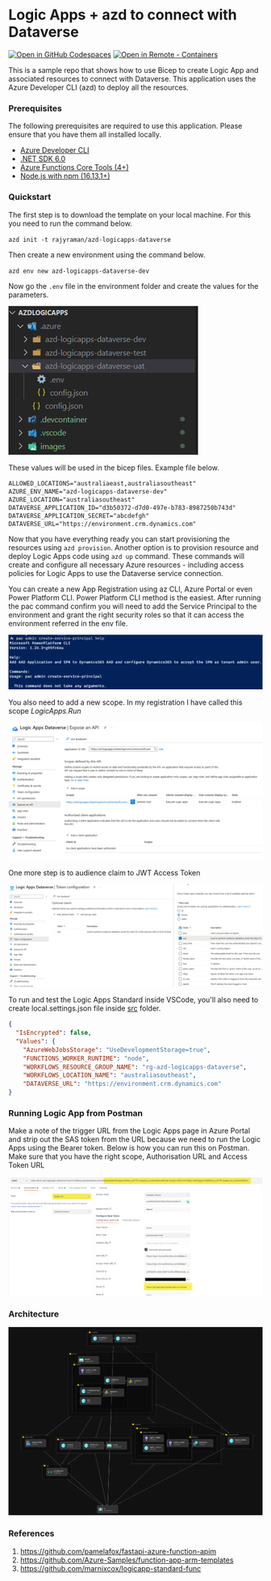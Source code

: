 # Logic Apps + azd to connect with Dataverse

[![Open in GitHub Codespaces](https://img.shields.io/static/v1?style=for-the-badge&label=GitHub+Codespaces&message=Open&color=brightgreen&logo=github)](https://github.com/codespaces/new?hide_repo_select=true&ref=main&repo=654787536&machine=standardLinux32gb&devcontainer_path=.devcontainer%2Fdevcontainer.json&location=WestUs2)
[![Open in Remote - Containers](https://img.shields.io/static/v1?style=for-the-badge&label=Remote%20-%20Containers&message=Open&color=blue&logo=visualstudiocode)](https://vscode.dev/redirect?url=vscode://ms-vscode-remote.remote-containers/cloneInVolume?url=https://github.com/rajyraman/azd-logicapps-dataverse)

This is a sample repo that shows how to use Bicep to create Logic App and associated resources to connect with Dataverse. This application uses the Azure Developer CLI (azd) to deploy all the resources.

### Prerequisites

The following prerequisites are required to use this application. Please ensure that you have them all installed locally.

- [Azure Developer CLI](https://aka.ms/azd-install)
- [.NET SDK 6.0](https://dotnet.microsoft.com/download/dotnet/6.0)
- [Azure Functions Core Tools (4+)](https://docs.microsoft.com/azure/azure-functions/functions-run-local)
- [Node.js with npm (16.13.1+)](https://nodejs.org/)

### Quickstart
The first step is to download the template on your local machine. For this you need to run the command below.

`azd init -t rajyraman/azd-logicapps-dataverse`

Then create a new environment using the command below.

`azd env new azd-logicapps-dataverse-dev`

Now go the `.env` file in the environment folder and create the values for the parameters.

![Environment file](images/environments.png)

These values will be used in the bicep files. Example file below.

```
ALLOWED_LOCATIONS="australiaeast,australiasoutheast"
AZURE_ENV_NAME="azd-logicapps-dataverse-dev"
AZURE_LOCATION="australiasoutheast"
DATAVERSE_APPLICATION_ID="d3b50372-d7d0-497e-b783-8987250b743d"
DATAVERSE_APPLICATION_SECRET="abcdefgh"
DATAVERSE_URL="https://environment.crm.dynamics.com"
```

Now that you have everything ready you can start provisioning the resources using `azd provision`. Another option is to provision resource and deploy Logic Apps code using `azd up` command. These commands will create and configure all necessary Azure resources - including access policies for Logic Apps to use the Dataverse service connection.

You can create a new App Registration using az CLI, Azure Portal or even Power Platform CLI. Power Platform CLI method is the easiest. After running the pac command confirm you will need to add the Service Principal to the environment and grant the right security roles so that it can access the environment referred in the env file.

![Create Service Principal](images/create-service-principal.png)

You also need to add a new scope. In my registration I have called this scope _LogicApps.Run_

![API Scope](images/api_scope.png)

One more step is to audience claim to JWT Access Token

![Audience Token](images/audience_token.png)

To run and test the Logic Apps Standard inside VSCode, you'll also need to create local.settings.json file inside [src](./src/) folder.

```json
{
  "IsEncrypted": false,
  "Values": {
    "AzureWebJobsStorage": "UseDevelopmentStorage=true",
    "FUNCTIONS_WORKER_RUNTIME": "node",
    "WORKFLOWS_RESOURCE_GROUP_NAME": "rg-azd-logicapps-dataverse",
    "WORKFLOWS_LOCATION_NAME": "australiasoutheast",
    "DATAVERSE_URL": "https://environment.crm.dynamics.com"
}
```

### Running Logic App from Postman

Make a note of the trigger URL from the Logic Apps page in Azure Portal and strip out the SAS token from the URL because we need to run the Logic Apps using the Bearer token. Below is how you can run this on Postman. Make sure that you have the right scope, Authorisation URL and Access Token URL

![Postman](images/postman.png)

### Architecture

![Architecture](images/architecture.png)

### References
1. https://github.com/pamelafox/fastapi-azure-function-apim
2. https://github.com/Azure-Samples/function-app-arm-templates
3. https://github.com/marnixcox/logicapp-standard-func